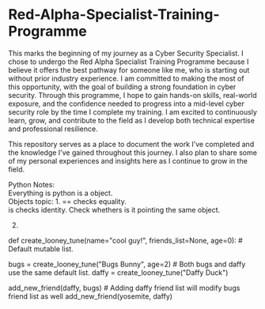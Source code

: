 # Red-Alpha-Specialist-Training-Programme

This marks the beginning of my journey as a Cyber Security Specialist. I chose to undergo the Red Alpha Specialist Training Programme because I believe it offers the best pathway for someone like me, who is starting out without prior industry experience. I am committed to making the most of this opportunity, with the goal of building a strong foundation in cyber security. Through this programme, I hope to gain hands-on skills, real-world exposure, and the confidence needed to progress into a mid-level cyber security role by the time I complete my training. I am excited to continuously learn, grow, and contribute to the field as I develop both technical expertise and professional resilience.

This repository serves as a place to document the work I’ve completed and the knowledge I’ve gained throughout this journey. I also plan to share some of my personal experiences and insights here as I continue to grow in the field.

Python Notes:  
Everything is python is a object.  
Objects topic:
1.
== checks equality.    
is checks identity. Check whethers is it pointing the same object.  

2.
def create_looney_tune(name="cool guy!", friends_list=None, age=0): # Default mutable list.

bugs = create_looney_tune("Bugs Bunny", age=2)  # Both bugs and daffy use the same default list.
daffy = create_looney_tune("Daffy Duck")

add_new_friend(daffy, bugs)    # Adding daffy friend list will modify bugs friend list as well
add_new_friend(yosemite, daffy)


